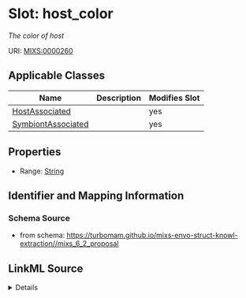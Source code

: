 # Slot: host_color


_The color of host_



URI: [MIXS:0000260](https://w3id.org/mixs/0000260)



<!-- no inheritance hierarchy -->




## Applicable Classes

| Name | Description | Modifies Slot |
| --- | --- | --- |
[HostAssociated](HostAssociated.md) |  |  yes  |
[SymbiontAssociated](SymbiontAssociated.md) |  |  yes  |







## Properties

* Range: [String](String.md)





## Identifier and Mapping Information







### Schema Source


* from schema: https://turbomam.github.io/mixs-envo-struct-knowl-extraction//mixs_6_2_proposal




## LinkML Source

<details>
```yaml
name: host_color
description: The color of host
title: host color
notes:
- host
- host.
from_schema: https://turbomam.github.io/mixs-envo-struct-knowl-extraction//mixs_6_2_proposal
rank: 1000
slot_uri: MIXS:0000260
multivalued: false
alias: host_color
domain_of:
- HostAssociated
- SymbiontAssociated
range: string
required: false
recommended: false

```
</details>